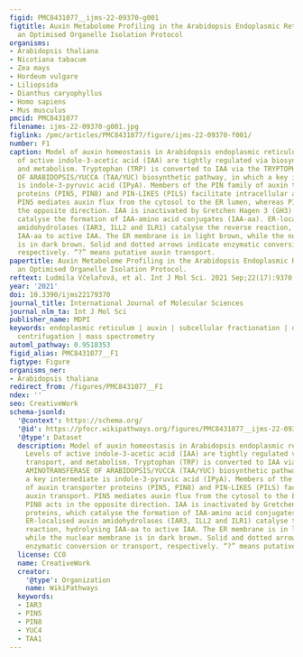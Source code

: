 ```yaml
---
figid: PMC8431077__ijms-22-09370-g001
figtitle: Auxin Metabolome Profiling in the Arabidopsis Endoplasmic Reticulum Using
  an Optimised Organelle Isolation Protocol
organisms:
- Arabidopsis thaliana
- Nicotiana tabacum
- Zea mays
- Hordeum vulgare
- Liliopsida
- Dianthus caryophyllus
- Homo sapiens
- Mus musculus
pmcid: PMC8431077
filename: ijms-22-09370-g001.jpg
figlink: /pmc/articles/PMC8431077/figure/ijms-22-09370-f001/
number: F1
caption: Model of auxin homeostasis in Arabidopsis endoplasmic reticulum (ER). Levels
  of active indole-3-acetic acid (IAA) are tightly regulated via biosynthesis, transport,
  and metabolism. Tryptophan (TRP) is converted to IAA via the TRYPTOPHAN AMINOTRANSFERASE
  OF ARABIDOPSIS/YUCCA (TAA/YUC) biosynthetic pathway, in which a key intermediate
  is indole-3-pyruvic acid (IPyA). Members of the PIN family of auxin transporter
  proteins (PIN5, PIN8) and PIN-LIKES (PILS) facilitate intracellular auxin transport.
  PIN5 mediates auxin flux from the cytosol to the ER lumen, whereas PIN8 acts in
  the opposite direction. IAA is inactivated by Gretchen Hagen 3 (GH3) proteins, which
  catalyse the formation of IAA-amino acid conjugates (IAA-aa). ER-localised auxin
  amidohydrolases (IAR3, ILL2 and ILR1) catalyse the reverse reaction, hydrolysing
  IAA-aa to active IAA. The ER membrane is in light brown, while the nuclear membrane
  is in dark brown. Solid and dotted arrows indicate enzymatic conversion or transport,
  respectively. “?” means putative auxin transport.
papertitle: Auxin Metabolome Profiling in the Arabidopsis Endoplasmic Reticulum Using
  an Optimised Organelle Isolation Protocol.
reftext: Ludmila Včelařová, et al. Int J Mol Sci. 2021 Sep;22(17):9370.
year: '2021'
doi: 10.3390/ijms22179370
journal_title: International Journal of Molecular Sciences
journal_nlm_ta: Int J Mol Sci
publisher_name: MDPI
keywords: endoplasmic reticulum | auxin | subcellular fractionation | density gradient
  centrifugation | mass spectrometry
automl_pathway: 0.9518353
figid_alias: PMC8431077__F1
figtype: Figure
organisms_ner:
- Arabidopsis thaliana
redirect_from: /figures/PMC8431077__F1
ndex: ''
seo: CreativeWork
schema-jsonld:
  '@context': https://schema.org/
  '@id': https://pfocr.wikipathways.org/figures/PMC8431077__ijms-22-09370-g001.html
  '@type': Dataset
  description: Model of auxin homeostasis in Arabidopsis endoplasmic reticulum (ER).
    Levels of active indole-3-acetic acid (IAA) are tightly regulated via biosynthesis,
    transport, and metabolism. Tryptophan (TRP) is converted to IAA via the TRYPTOPHAN
    AMINOTRANSFERASE OF ARABIDOPSIS/YUCCA (TAA/YUC) biosynthetic pathway, in which
    a key intermediate is indole-3-pyruvic acid (IPyA). Members of the PIN family
    of auxin transporter proteins (PIN5, PIN8) and PIN-LIKES (PILS) facilitate intracellular
    auxin transport. PIN5 mediates auxin flux from the cytosol to the ER lumen, whereas
    PIN8 acts in the opposite direction. IAA is inactivated by Gretchen Hagen 3 (GH3)
    proteins, which catalyse the formation of IAA-amino acid conjugates (IAA-aa).
    ER-localised auxin amidohydrolases (IAR3, ILL2 and ILR1) catalyse the reverse
    reaction, hydrolysing IAA-aa to active IAA. The ER membrane is in light brown,
    while the nuclear membrane is in dark brown. Solid and dotted arrows indicate
    enzymatic conversion or transport, respectively. “?” means putative auxin transport.
  license: CC0
  name: CreativeWork
  creator:
    '@type': Organization
    name: WikiPathways
  keywords:
  - IAR3
  - PIN5
  - PIN8
  - YUC4
  - TAA1
---
```


